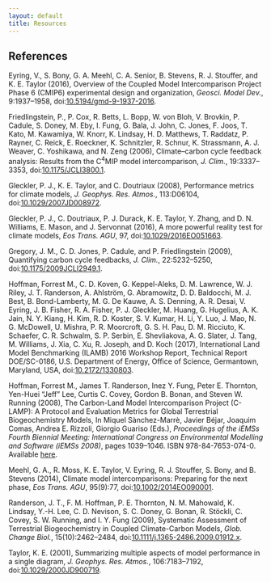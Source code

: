 ```yaml
---
layout: default
title: Resources
---
```


## References

<div id="bib">

<a name="Eyring_GMD_20160526"></a>
<p>Eyring, V., S. Bony, G. A. Meehl, C. A. Senior, B. Stevens, R. J. Stouffer, and K. E. Taylor (2016), Overview of the Coupled Model Intercomparison Project Phase 6 (CMIP6) experimental design and organization, <i>Geosci. Model Dev.</i>, 9:1937–1958, doi:<a target="_blank" href="https://dx.doi.org/10.5194/gmd-9-1937-2016">10.5194/gmd-9-1937-2016</a>.</p>

<a name="Friedlingstein_JClim_20060715"></a>
<p>Friedlingstein, P., P. Cox, R. Betts, L. Bopp, W. von Bloh, V. Brovkin, P. Cadule, S. Doney, M. Eby, I. Fung, G. Bala, J. John, C. Jones, F. Joos, T. Kato, M. Kawamiya, W. Knorr, K. Lindsay, H. D. Matthews, T. Raddatz, P. Rayner, C. Reick, E. Roeckner, K. Schnitzler, R. Schnur, K. Strassmann, A. J. Weaver, C. Yoshikawa, and N. Zeng (2006), Climate–carbon cycle feedback analysis: Results from the C<sup>4</sup>MIP model intercomparison, <i>J. Clim.</i>, 19:3337–3353, doi:<a target="_blank" href="https://doi.org/10.1175/JCLI3800.1">10.1175/JCLI3800.1</a>.</p>

<a name="Gleckler_JGRA_20080327"></a>
<p>Gleckler, P. J., K. E. Taylor, and C. Doutriaux (2008), Performance metrics for climate models, <i>J. Geophys. Res. Atmos.</i>, 113:D06104, doi:<a target="_blank" href="https://dx.doi.org/10.1029/2007JD008972">10.1029/2007JD008972</a>.</p>

<a name="Gleckler_Eos_20160503"></a>
<p>Gleckler, P. J., C. Doutriaux, P. J. Durack, K. E. Taylor, Y. Zhang, and D. N. Williams, E. Mason, and J. Servonnat (2016), A more powerful reality test for climate models, <i>Eos Trans. AGU</i>, 97, doi:<a target="_blank" href="https://dx.doi.org/10.1029/2016EO051663">10.1029/2016EO051663</a>.</p>

<a name="Gregory_JClim_20091001"></a>
<p>Gregory, J. M., C. D. Jones, P. Cadule, and P. Friedlingstein (2009), Quantifying carbon cycle feedbacks, <i>J. Clim.</i>, 22:5232–5250, doi:<a target="_blank" href="https://doi.org/10.1175/2009JCLI2949.1">10.1175/2009JCLI2949.1</a>.</p>

<a name="Hoffman_ILAMB_20170401"></a>
<p>Hoffman, Forrest M., C. D. Koven, G. Keppel-Aleks, D. M. Lawrence, W. J. Riley, J. T. Randerson, A. Ahlstr&ouml;m, G. Abramowitz, D. D. Baldocchi, M. J. Best, B. Bond-Lamberty, M. G. De Kauwe, A. S. Denning, A. R. Desai, V. Eyring, J. B. Fisher, R. A. Fisher, P. J. Gleckler, M. Huang, G. Hugelius, A. K. Jain, N. Y. Kiang, H. Kim, R. D. Koster, S. V. Kumar, H. Li, Y. Luo, J. Mao, N. G. McDowell, U. Mishra, P. R. Moorcroft, G. S. H. Pau, D. M. Ricciuto, K. Schaefer, C. R. Schwalm, S. P. Serbin, E. Shevliakova, A. G. Slater, J. Tang, M. Williams, J. Xia, C. Xu, R. Joseph, and D. Koch (2017), International Land Model Benchmarking (ILAMB) 2016 Workshop Report, Technical Report DOE/SC-0186, U.S. Department of Energy, Office of Science, Germantown, Maryland, USA, doi:<a target="_blank" href="https://dx.doi.org/10.2172/1330803">10.2172/1330803</a>.</p>

<a name="Hoffman_iEMSs-C-LAMP_20080707"></a>
<p>Hoffman, Forrest M., James T. Randerson, Inez Y. Fung, Peter E. Thornton, Yen-Huei “Jeff” Lee, Curtis C. Covey, Gordon B. Bonan, and Steven W. Running (2008), The Carbon-Land Model Intercomparison Project (C-LAMP): A Protocol and Evaluation Metrics for Global Terrestrial Biogeochemistry Models, In Miquel Sànchez-Marrè, Javier Béjar, Joaquim Comas, Andrea E. Rizzoli, Giorgio Guariso (Eds.), <i>Proceedings of the iEMSs Fourth Biennial Meeting: International Congress on Environmental Modelling and Software (iEMSs 2008)</i>, pages 1039–1046. ISBN 978-84-7653-074-0. Available <a target="_blank" href="http://www.iemss.org/iemss2008/uploads/Main/Vol2-iEMSs2008-Proceedings.pdf#page=349">here</a>.</p>

<a name="Meehl_Eos_20140304"></a>
<p>Meehl, G. A., R. Moss, K. E. Taylor, V. Eyring, R. J. Stouffer, S. Bony, and B. Stevens (2014), Climate model intercomparisons: Preparing for the next phase, <i>Eos Trans. AGU</i>, 95(9):77, doi:<a target="_blank" href="https:/dx.doi.org/10.1002/2014EO090001">10.1002/2014EO090001</a>.</p>

<a name="Randerson_GCB_20091001"></a>
<p>Randerson, J. T., F. M. Hoffman, P. E. Thornton, N. M. Mahowald, K. Lindsay, Y.-H. Lee, C. D. Nevison, S. C. Doney, G. Bonan, R. St&ouml;ckli, C. Covey, S. W. Running, and I. Y. Fung (2009), Systematic Assessment of Terrestrial Biogeochemistry in Coupled Climate-Carbon Models, <i>Glob. Change Biol.</i>, 15(10):2462–2484, doi:<a target="_blank" href="https://dx.doi.org/10.1111/j.1365-2486.2009.01912.x">10.1111/j.1365-2486.2009.01912.x</a>.</p>

<a name="Taylor_JGRA_20010416"></a>
<p>Taylor, K. E. (2001), Summarizing multiple aspects of model performance in a single diagram, <i>J. Geophys. Res. Atmos.</i>, 106:7183–7192, doi:<a target="_blank" href="https://dx.doi.org/10.1029/2000JD900719">10.1029/2000JD900719</a>.</p>

</div>
